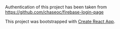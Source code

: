 Authentication of this project has been taken from https://github.com/chaseoc/firebase-login-page

This project was bootstrapped with [Create React App](https://github.com/facebook/create-react-app).